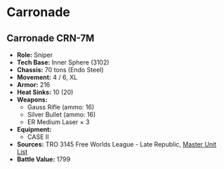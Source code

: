 # Carronade
## Carronade CRN-7M
- **Role:** Sniper
- **Tech Base:** Inner Sphere (3102)
- **Chassis:** 70 tons (Endo Steel)
- **Movement:** 4 / 6, XL
- **Armor:** 216
- **Heat Sinks:** 10 (20)
- **Weapons:**
  - Gauss Rifle (ammo: 16)
  - Silver Bullet (ammo: 16)
  - ER Medium Laser × 3
- **Equipment:**
  - CASE II
- **Sources:** TRO 3145 Free Worlds League - Late Republic, [Master Unit List](http://masterunitlist.info/Unit/Details/6512/carronade-crn-7m)
- **Battle Value:** 1799

